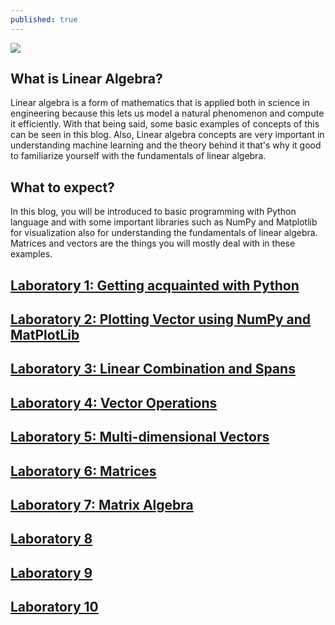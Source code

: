 ```yaml
---
published: true
---
```

![]({{site.baseurl}}/images/DEKU.gif)

## What is Linear Algebra?

Linear algebra is a form of mathematics that is applied both in science in engineering because this lets us model a natural phenomenon and compute it efficiently. With that being said, some basic examples of concepts of this can be seen in this blog. Also, Linear algebra concepts are very important in understanding machine learning and the theory behind it that's why it good to familiarize yourself with the fundamentals of linear algebra.

## What to expect?

In this blog, you will be introduced to basic programming with Python language and with some important libraries such as NumPy and Matplotlib for visualization also for understanding the fundamentals of linear algebra. Matrices and vectors are the things you will mostly deal with in these examples.


## [Laboratory 1: Getting acquainted with Python](https://rovilsuriojr.github.io/Laboratory-1/)

## [Laboratory 2: Plotting Vector using NumPy and MatPlotLib](https://rovilsuriojr.github.io/Laboratory-2/)

## [Laboratory 3: Linear Combination and Spans](https://rovilsuriojr.github.io/Laboratory-3/)

## [Laboratory 4: Vector Operations](https://rovilsuriojr.github.io/Laboratory-4/)

## [Laboratory 5: Multi-dimensional Vectors](https://rovilsuriojr.github.io/Laboratory-5/)

## [Laboratory 6: Matrices](https://rovilsuriojr.github.io/Laboratory-6/)

## [Laboratory 7: Matrix Algebra](https://rovilsuriojr.github.io/Laboratory-7/)

## [Laboratory 8](https://rovilsuriojr.github.io/Laboratory-8/)

## [Laboratory 9](https://rovilsuriojr.github.io/Laboratory-9/)

## [Laboratory 10](https://rovilsuriojr.github.io/Laboratory-10/)
